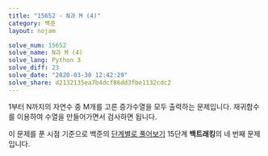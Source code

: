 ```yaml
---
title: "15652 - N과 M (4)"
category: 백준
layout: nojam

solve_num: 15652
solve_name: N과 M (4)
solve_lang: Python 3
solve_diff: 23
solve_date: "2020-03-30 12:42:29"
solve_share: d2132135ea7b4dcf86dd3fbe1132cdc2
---
```


1부터 N까지의 자연수 중 M개를 고른 증가수열을 모두 출력하는 문제입니다. 재귀함수를 이용하여 수열을 만들어가면서 검사하면 됩니다.

이 문제를 푼 시점 기준으로 백준의 [단계별로 풀어보기](http://noj.am/p/s) 15단계 **백트래킹**의 네 번째 문제입니다.
